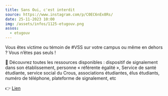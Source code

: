 ```yaml
---
title: Sans Oui, c'est interdit
source: https://www.instagram.com/p/C0EC6nEx8Rs/
date: 25-11-2023 10:00
img: /assets/infos/1125-etugouv.png
assos:
  - etugouv
---
```


Vous êtes victime ou témoin de #VSS sur votre campus ou même en dehors ? Vous n’êtes pas seuls !

🔴 Découvrez toutes les ressources disponibles : dispositif de signalement dans son établissement, personne « référente égalité », Service de santé étudiante, service social du Crous, associations étudiantes, élus étudiants, numéro de téléphone, plateforme de signalement, etc

👉 [Lien](https://www.etudiant.gouv.fr/fr/vss)
